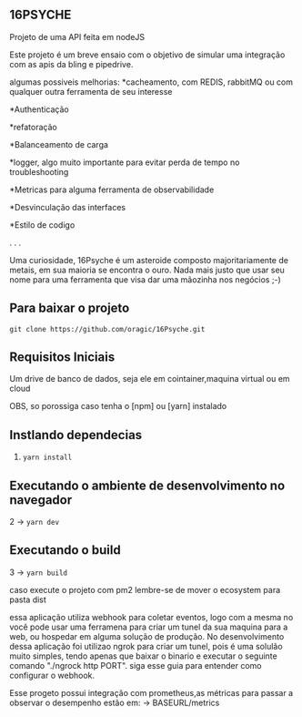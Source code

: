 ## 16PSYCHE

Projeto de uma API feita em nodeJS

Este projeto é um breve ensaio com o objetivo de simular uma integração com as apis da bling e pipedrive. 

algumas possiveis melhorias:
*cacheamento, com REDIS, rabbitMQ ou com qualquer outra ferramenta de seu interesse

*Authenticação

*refatoração

*Balanceamento de carga

*logger, algo muito importante para evitar perda de tempo no troubleshooting

*Metricas para alguma ferramenta de observabilidade

*Desvinculação das interfaces

*Estilo de codigo

.
.
.


Uma curiosidade, 16Psyche é um asteroide composto majoritariamente de metais, em sua maioria se encontra o ouro. Nada mais justo que usar
seu nome para uma ferramenta que visa dar uma mãozinha nos negócios ;-)

## Para baixar o projeto 

`git clone https://github.com/oragic/16Psyche.git`

## Requisitos Iniciais

Um drive de banco de dados, seja ele em cointainer,maquina virtual ou em cloud


OBS, so porossiga caso tenha o [npm] ou [yarn] instalado

## Instlando dependecias

1. `yarn install`

## Executando o ambiente de desenvolvimento no navegador

2 -> `yarn dev`

## Executando o build

3 -> `yarn build`

caso execute o projeto com pm2 lembre-se de mover o ecosystem para pasta dist

essa aplicação utiliza webhook para coletar eventos, logo com a mesma no você pode usar uma ferramena
para criar um tunel da sua maquina para a web, ou hospedar em alguma solução de produção. No 
desenvolvimento dessa aplicação foi utilizao ngrok para criar um tunel, pois é uma solulão muito simples,
tendo apenas que baixar o binario e executar o seguinte comando "./ngrock http PORT". siga esse guia para 
entender como configurar o webhook.


Esse progeto possui integração com prometheus,as métricas para passar a observar o desempenho estão em:
-> BASEURL/metrics
